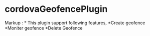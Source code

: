 # cordovaGeofencePlugin

Markup : * This plugin support following features,
            *Create geofence
             *Moniter geofence
              *Delete Geofence
  
